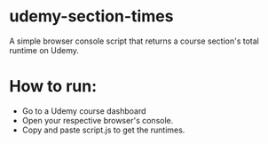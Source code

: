 # udemy-section-times
A simple browser console script that returns a course section's total runtime on Udemy. 

# How to run:
- Go to a Udemy course dashboard
- Open your respective browser's console.
- Copy and paste script.js to get the runtimes.

